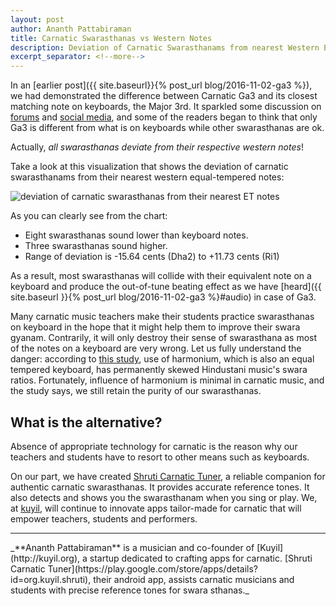 ```yaml
---
layout: post
author: Ananth Pattabiraman
title: Carnatic Swarasthanas vs Western Notes
description: Deviation of Carnatic Swarasthanams from nearest Western Equal Tempered notes
excerpt_separator: <!--more-->
---
```

In an [earlier post]({{ site.baseurl}}{% post_url blog/2016-11-02-ga3 %}), we had demonstrated the difference between Carnatic Ga3 and its closest matching note on keyboards, the Major 3rd. It sparkled some discussion on [forums](http://www.rasikas.org/forums/viewtopic.php?f=9&t=28292) and [social media](https://www.facebook.com/kuyilorg/posts/343819562676883), and some of the readers began to think that only Ga3 is different from what is on keyboards while other swarasthanas are ok.

Actually, _all swarasthanas deviate from their respective western notes_! 

Take a look at this visualization that shows the deviation of carnatic swarasthanams from their nearest western equal-tempered notes:

<img class="img-responsive" alt="deviation of carnatic swarasthanas from their nearest ET notes" src="{{ site.url }}/images/carnatic_vs_et.png" />

As you can clearly see from the chart:

* Eight swarasthanas sound lower than keyboard notes.
* Three swarasthanas sound higher.
* Range of deviation is -15.64 cents (Dha2) to +11.73 cents (Ri1)

As a result, most swarasthanas will collide with their equivalent note on a keyboard and produce the out-of-tune beating effect as we have [heard]({{ site.baseurl }}{% post_url blog/2016-11-02-ga3 %}#audio) in case of Ga3.

Many carnatic music teachers make their students practice swarasthanas on keyboard in the hope that it might help them to improve their swara gyanam. Contrarily, it will only destroy their sense of swarasthana as most of the notes on a keyboard are very wrong. Let us fully understand the danger: according to [this study](http://mtg.upf.edu/files/publications/jserra11ismir_icmtuning.pdf), use of harmonium, which is also an equal tempered keyboard, has permanently skewed Hindustani music's swara ratios. Fortunately, influence of harmonium is minimal in carnatic music, and the study says, we still retain the purity of our swarasthanas.

## What is the alternative? 

Absence of appropriate technology for carnatic is the reason why our teachers and students have to resort to other means such as keyboards.

On our part, we have created [Shruti Carnatic Tuner](https://play.google.com/store/apps/details?id=org.kuyil.shruti), a reliable companion for authentic carnatic swarasthanas. It provides accurate reference tones. It also detects and shows you the swarasthanam when you sing or play.  We, at [kuyil](http://www.kuyil.org), will continue to innovate apps tailor-made for carnatic that will empower teachers, students and performers.

<hr />
_**Ananth Pattabiraman** is a musician and co-founder of [Kuyil](http://kuyil.org), a startup dedicated to crafting apps for carnatic.  
[Shruti Carnatic Tuner](https://play.google.com/store/apps/details?id=org.kuyil.shruti), their android app, assists carnatic musicians and students with precise reference tones for swara sthanas._
